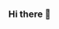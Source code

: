 ### Hi there 👋

<!--
**shiva-kant-mishra/shiva-kant-mishra** is a ✨ _special_ ✨ repository because its `README.md` (this file) appears on your GitHub profile.

Here are some ideas to get you started:

- 🔭 I’m currently working on Tree Algo visualization.
- 🌱 I’m currently working to hone my skills in competitive programming with Scaler Academy.
- 👯 I’m looking to collaborate on extending the crawler and running on distributed systems
- 📫 How to reach me: email: shivakant.mishra1995@gmail.com 
- 😄 Life is too short to keep things for tomorrow. 
- ⚡ Fun fact: Life on Loop
-->
